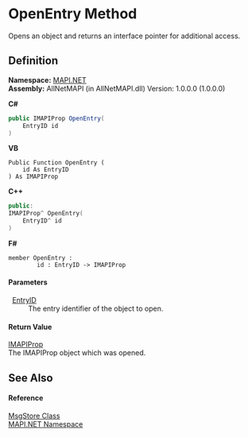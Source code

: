 # OpenEntry Method


Opens an object and returns an interface pointer for additional access.



## Definition
**Namespace:** <a href="5bef4637-66f8-16d4-e5f4-4d0da57a1538.md">MAPI.NET</a>  
**Assembly:** AllNetMAPI (in AllNetMAPI.dll) Version: 1.0.0.0 (1.0.0.0)

**C#**
``` C#
public IMAPIProp OpenEntry(
	EntryID id
)
```
**VB**
``` VB
Public Function OpenEntry ( 
	id As EntryID
) As IMAPIProp
```
**C++**
``` C++
public:
IMAPIProp^ OpenEntry(
	EntryID^ id
)
```
**F#**
``` F#
member OpenEntry : 
        id : EntryID -> IMAPIProp 
```



#### Parameters
<dl><dt>  <a href="db2ff999-cb6d-b06d-47cc-55b8797d7482.md">EntryID</a></dt><dd>The entry identifier of the object to open.</dd></dl>

#### Return Value
<a href="a20f5817-5533-814e-fd1d-0d3a9179b1b4.md">IMAPIProp</a>  
The IMAPIProp object which was opened.

## See Also


#### Reference
<a href="6f2a2863-4894-51bc-e286-04b5a90167ef.md">MsgStore Class</a>  
<a href="5bef4637-66f8-16d4-e5f4-4d0da57a1538.md">MAPI.NET Namespace</a>  

